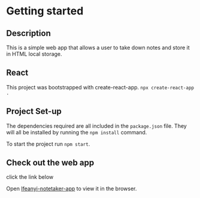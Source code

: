 # Getting started

## Description

This is a simple web app that allows a user to take down notes and store it in HTML local storage.

## React

This project was bootstrapped with create-react-app. `npx create-react-app .`


## Project Set-up

The dependencies required are all included in the `package.json` file. They will all be installed by running the `npm install` command.

To start the project run `npm start`.

## Check out the web app

click the link below

Open [Ifeanyi-notetaker-app](https://ifeanyi-notetaker.netlify.app/) to view it in the browser.





